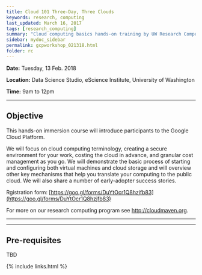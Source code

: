 ```yaml
---
title: Cloud 101 Three-Day, Three Clouds
keywords: research, computing
last_updated: March 16, 2017
tags: [research_computing]
summary: "Cloud computing basics hands-on training by UW Research Computing and the UW eScience Institute"
sidebar: mydoc_sidebar
permalink: gcpworkshop_021318.html
folder: rc
---
```


**Date:** Tuesday, 13 Feb. 2018

**Location:** Data Science Studio, eScience Institute, University of Washington

**Time:** 9am to 12pm 


---
 
## Objective
This hands-on immersion course will introduce participants to the Google Cloud Platform.


We will focus on cloud computing terminology, creating a secure
environment for your work, costing the cloud in advance, and  granular
cost management as you go. We will demonstrate the basic process of
starting and configuring both virtual machines and cloud storage and
will overview other key mechanisms that help you translate your
computing
to the public cloud. We will also share a number of early-adopter
success stories.

Rgistration form: [https://goo.gl/forms/DuYtOcr1Q8hzjfb83](https://goo.gl/forms/DuYtOcr1Q8hzjfb83)

For more on our research computing program see http://cloudmaven.org.
_______________________________________________

---

## Pre-requisites 
TBD

{% include links.html %}
